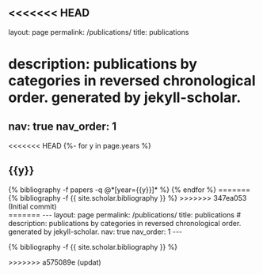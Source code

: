 <<<<<<< HEAD
---
layout: page
permalink: /publications/
title: publications
# description: publications by categories in reversed chronological order. generated by jekyll-scholar.
nav: true
nav_order: 1
---
<!-- _pages/publications.md -->
<div class="publications">

<<<<<<< HEAD
{%- for y in page.years %}
  <h2 class="year">{{y}}</h2>
  {% bibliography -f papers -q @*[year={{y}}]* %}
{% endfor %}
=======
{% bibliography -f {{ site.scholar.bibliography }} %}
>>>>>>> 347ea053 (Initial commit)

</div>
=======
---
layout: page
permalink: /publications/
title: publications
# description: publications by categories in reversed chronological order. generated by jekyll-scholar.
nav: true
nav_order: 1
---
<!-- _pages/publications.md -->
<div class="publications">

{% bibliography -f {{ site.scholar.bibliography }} %}

</div>
>>>>>>> a575089e (updat)
